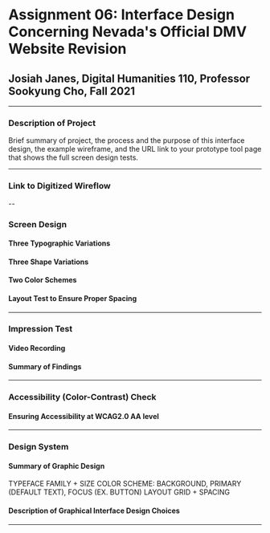 # Assignment 06: Interface Design Concerning Nevada's Official DMV Website Revision

## Josiah Janes, Digital Humanities 110, Professor Sookyung Cho, Fall 2021

---

### Description of Project
Brief summary of project, the process and the purpose of this interface design, the example wireframe, and the URL link to your prototype tool page that shows the full screen design tests.

---

### Link to Digitized Wireflow

--
### Screen Design
#### Three Typographic Variations
#### Three Shape Variations
#### Two Color Schemes
#### Layout Test to Ensure Proper Spacing

---

### Impression Test
#### Video Recording
#### Summary of Findings

---

### Accessibility (Color-Contrast) Check
#### Ensuring Accessibility at WCAG2.0 AA level

---

### Design System
#### Summary of Graphic Design
TYPEFACE FAMILY + SIZE
COLOR SCHEME: BACKGROUND, PRIMARY (DEFAULT TEXT), FOCUS (EX. BUTTON)
LAYOUT GRID + SPACING
#### Description of Graphical Interface Design Choices

---
